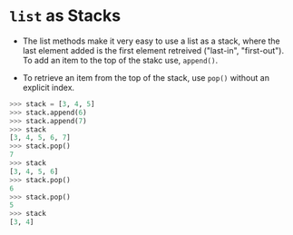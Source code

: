 # `list` as Stacks

- The list methods make it very easy to use a list as a stack, where the last element added is the first element retreived ("last-in", "first-out"). To add an item to the top of the stakc use, `append()`. 

- To retrieve an item from the top of the stack, use `pop()` without an explicit index.

```python
>>> stack = [3, 4, 5]
>>> stack.append(6)
>>> stack.append(7)
>>> stack
[3, 4, 5, 6, 7]
>>> stack.pop()
7
>>> stack
[3, 4, 5, 6]
>>> stack.pop()
6
>>> stack.pop()
5
>>> stack
[3, 4]
```